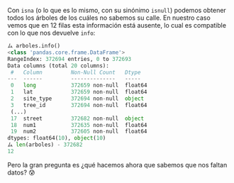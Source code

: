 Con `isna` (o lo que es lo mismo, con su sinónimo `isnull`) podemos  obtener todos los árboles de los cuáles no sabemos su calle. En nuestro caso vemos que en 12 filas esta información está ausente, lo cual es compatible con lo que nos devuelve `info`:

```python
ム arboles.info()
<class 'pandas.core.frame.DataFrame'>
RangeIndex: 372694 entries, 0 to 372693
Data columns (total 20 columns):
 #   Column         Non-Null Count   Dtype  
---  ------         --------------   -----  
 0   long           372659 non-null  float64
 1   lat            372659 non-null  float64
 2   site_type      372694 non-null  object
 3   tree_id        372694 non-null  float64
 (...)
 17  street         372682 non-null  object
 18  num1           372635 non-null  float64
 19  num2           372605 non-null  float64
dtypes: float64(10), object(10)
ム len(arboles) - 372682
12
```

Pero la gran pregunta es ¿qué hacemos ahora que sabemos que nos faltan datos? 😰
